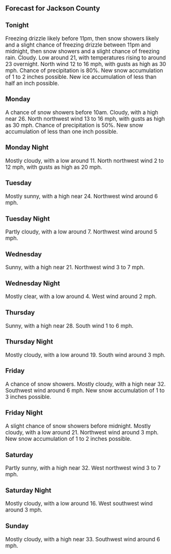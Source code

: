 <div>
   <h2>Forecast for Jackson County</h2>
   <p>
      <div style="font-size:120%">
         <h3>Tonight</h3>Freezing drizzle likely before 11pm, then snow showers likely and a slight chance of freezing drizzle between 11pm and midnight,
         then snow showers and a slight chance of freezing rain. Cloudy. Low around 21, with temperatures rising to around 23 overnight.
         North wind 12 to 16 mph, with gusts as high as 30 mph. Chance of precipitation is 80%. New snow accumulation of 1 to 2 inches
         possible. New ice accumulation of less than half an inch possible.<br></div>
   </p>
   <p>
      <div style="font-size:120%">
         <h3>Monday</h3>A chance of snow showers before 10am. Cloudy, with a high near 26. North northwest wind 13 to 16 mph, with gusts as high as
         30 mph. Chance of precipitation is 50%. New snow accumulation of less than one inch possible.<br></div>
   </p>
   <p>
      <div style="font-size:120%">
         <h3>Monday Night</h3>Mostly cloudy, with a low around 11. North northwest wind 2 to 12 mph, with gusts as high as 20 mph.<br></div>
   </p>
   <p>
      <div style="font-size:120%">
         <h3>Tuesday</h3>Mostly sunny, with a high near 24. Northwest wind around 6 mph.<br></div>
   </p>
   <p>
      <div style="font-size:120%">
         <h3>Tuesday Night</h3>Partly cloudy, with a low around 7. Northwest wind around 5 mph.<br></div>
   </p>
   <p>
      <div style="font-size:120%">
         <h3>Wednesday</h3>Sunny, with a high near 21. Northwest wind 3 to 7 mph.<br></div>
   </p>
   <p>
      <div style="font-size:120%">
         <h3>Wednesday Night</h3>Mostly clear, with a low around 4. West wind around 2 mph.<br></div>
   </p>
   <p>
      <div style="font-size:120%">
         <h3>Thursday</h3>Sunny, with a high near 28. South wind 1 to 6 mph.<br></div>
   </p>
   <p>
      <div style="font-size:120%">
         <h3>Thursday Night</h3>Mostly cloudy, with a low around 19. South wind around 3 mph.<br></div>
   </p>
   <p>
      <div style="font-size:120%">
         <h3>Friday</h3>A chance of snow showers. Mostly cloudy, with a high near 32. Southwest wind around 6 mph. New snow accumulation of 1 to 3
         inches possible.<br></div>
   </p>
   <p>
      <div style="font-size:120%">
         <h3>Friday Night</h3>A slight chance of snow showers before midnight. Mostly cloudy, with a low around 21. Northwest wind around 3 mph. New snow
         accumulation of 1 to 2 inches possible.<br></div>
   </p>
   <p>
      <div style="font-size:120%">
         <h3>Saturday</h3>Partly sunny, with a high near 32. West northwest wind 3 to 7 mph.<br></div>
   </p>
   <p>
      <div style="font-size:120%">
         <h3>Saturday Night</h3>Mostly cloudy, with a low around 16. West southwest wind around 3 mph.<br></div>
   </p>
   <p>
      <div style="font-size:120%">
         <h3>Sunday</h3>Mostly cloudy, with a high near 33. Southwest wind around 6 mph.<br></div>
   </p>
</div>